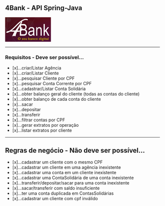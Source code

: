 ## 4Bank - API Spring-Java
<img src="./logo.png" width="149" height="80"/>

---

### Requisitos - Deve ser possível...

- [x]...criar/Listar Agência
- [x]...criar/Listar Cliente
- [x]...pesquisar Cliente por CPF
- [x]...pesquisar Conta Corrente por CPF
- [x]...cadastrar/Listar Conta Solidária
- [x]...obter balanço geral do cliente (todas as contas do cliente)
- [x]...obter balanço de cada conta do cliente
- [x]...sacar
- [x]...depositar
- [x]...transferir
- [x]...filtrar contas por CPF
- [x]...gerar extratos por operação
- [x]...listar extratos por cliente

---

## Regras de negócio - Não deve ser possível...

- [x]...cadastrar um cliente com o mesmo CPF
- [x]...cadastrar um cliente em uma agência inexistente
- [x]...cadastrar uma conta em um cliente inexistente
- [x]...cadastrar uma ContaSolidária de uma conta inexistente
- [x]...transferir/depositar/sacar para uma conta inexistente 
- [x]...sacar/transferir com saldo insuficiente
- [x]...ter uma conta duplicada em ContasSolidárias
- [x]...cadastrar um cliente com cpf inválido
